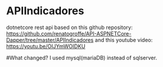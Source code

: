 # APIIndicadores
dotnetcore rest api based on this github repository: https://github.com/renatogroffe/API-ASPNETCore-Dapper/tree/master/APIIndicadores
and this youtube video: https://youtu.be/OIJYmWOIDKU

#What changed?
I used mysql(mariaDB) instead of sqlserver.

